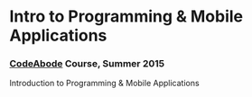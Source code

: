 # Intro to Programming & Mobile Applications
### [CodeAbode](http://codeabode.com/) Course, Summer 2015
Introduction to Programming & Mobile Applications
